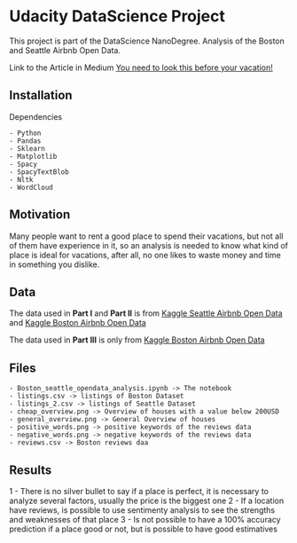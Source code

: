 # Udacity DataScience Project
This project  is part of the DataScience NanoDegree.
Analysis of the Boston and Seattle Airbnb Open Data.

Link to the Article in Medium [You need to look this before your vacation!](https://medium.com/@jose.lima.4616/you-need-to-look-this-before-your-vacation-1d57ec7a02ef)

Installation
------------

Dependencies
~~~~~~~~~~~~
- Python
- Pandas
- Sklearn
- Matplotlib
- Spacy
- SpacyTextBlob
- Nltk
- WordCloud
~~~~~~~~~~~~

Motivation
----------
Many people want to rent a good place to spend their vacations, but not all of them have experience in it, so an analysis is needed to know what kind of place is ideal for vacations, after all, no one likes to waste money and time in something you dislike.

Data
----
The data used in **Part I** and **Part II** is from [Kaggle Seattle Airbnb Open Data](https://www.kaggle.com/airbnb/seattle/data) and [Kaggle Boston Airbnb Open Data](https://www.kaggle.com/airbnb/boston?select=listings.csv)

The data used in **Part III** is only from [Kaggle Boston Airbnb Open Data](https://www.kaggle.com/airbnb/boston?select=listings.csv)

Files
-----
~~~~~~~~~~~~
- Boston_seattle_opendata_analysis.ipynb -> The notebook
- listings.csv -> listings of Boston Dataset
- listings_2.csv -> listings of Seattle Dataset
- cheap_overview.png -> Overview of houses with a value below 200USD
- general_overview.png -> General Overview of houses
- positive_words.png -> positive keywords of the reviews data
- negative_words.png -> negative keywords of the reviews data
- reviews.csv -> Boston reviews daa
~~~~~~~~~~~~

Results
-------
1 - There is no silver bullet to say if a place is perfect, it is necessary to analyze several factors, usually the price is the biggest one
2 - If a location have reviews, is possible to use sentimenty analysis to see the strengths and weaknesses of that place
3 - Is not possible to have a 100% accuracy prediction if a place good or not, but is possible to have good estimatives
